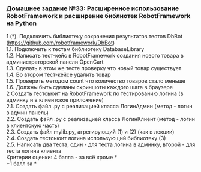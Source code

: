 ### Домашнее задание №33: Расширенное использование RobotFramework и расширение библиотек RobotFramework на Python
 
1 (*). Подключить библиотеку сохранения результатов тестов DbBot (https://github.com/robotframework/DbBot)  
1.1. Подключить к тестам библиотеку DatabaseLibrary  
1.2. Написать тест-кейс в RobotFramework создания нового товара в администраторской панели OpenCart  
1.3. Сделать в этом же тесте проверку что новый товар существует  
1.4. Во втором тест-кейсе удалить товар  
1.5. Проверить методом count что количество товаров стало меньше  
1.6. Должны быть сделаны скриншоты каждого шага в браузере  
2 Создать тестсьюит на RobotFramework по тестированию логина (в админку и в клиентское приложение)  
2.1. Создать файл .py с реализацией класса ЛогинАдмин (метод - логин в админ панель)  
2.2. Создать файл .py с реализацией класса ЛогинКлиент (метод - логин в клиентскую часть)  
2.3. Создать файл mylib.py, агрегирующий (1) и (2) (как в лекции)  
2.4. Создать тестсьюит логина использующий библиотеку (3)  
2.5. Написать два теста, один - для теста логина в админку, второй - для теста логина клиента  
Критерии оценки: 4 балла - за всё кроме *  
+1 балл за * 